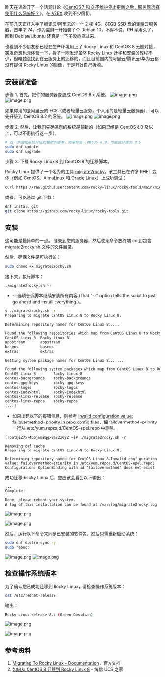 昨天在语雀开了一个话题讨论《[CentOS 7 和 8 不维护停止更新之后，服务器选择使用什么系统好？](https://www.yuque.com/bioitee/topics/3)》，在[ V2EX](https://www.v2ex.com/t/805300) 收到不少回复。

在前几天正好入手了腾讯云/阿里云的一个 2 核 4G，80GB SSD 盘的轻量云服务器，首年才 74，作为尝鲜一开始装了个 Debian 10，不得不说，RH 系用久了，回到 Debian/Ubuntu 还真是一下子没适应过来。

也看到不少朋友都已经在生产环境用上了 Rocky Linux 和 CentOS 8 无缝对接，突发奇想也想体验一下，搜了一圈发现虽然 Rocky Linux 迁移和安装的教程不少，但唯独没找到在云服务上的迁移的，而且目前国内的阿里云/腾讯云/华为云都没有提供 Rocky Linux 的镜像，于是开始自己折腾。

## 安装前准备

步骤 1. 首先，把你的服务器变更成 CentOS 8.x 系统。
![image.png](https://cdn.nlark.com/yuque/0/2021/png/126032/1632984423443-908f9b8a-1420-4845-ab14-54fbfbd6eec8.png#clientId=ued49435e-b7e0-4&from=paste&height=672&id=u8c8ad525&originHeight=672&originWidth=1352&originalType=binary&ratio=1&rotation=0&showTitle=false&size=101688&status=done&style=stroke&taskId=u28eb239d-cd11-418d-90d9-d7580b2061a&title=&width=1352)
![image.png](https://cdn.nlark.com/yuque/0/2021/png/126032/1632984661792-aee2a6b1-8bd3-4af9-a1c3-b85e00807634.png#clientId=ued49435e-b7e0-4&from=paste&height=637&id=u8de6bb35&originHeight=637&originWidth=1083&originalType=binary&ratio=1&rotation=0&showTitle=false&size=71131&status=done&style=stroke&taskId=u6238056b-4eef-4011-85d2-f2b76aa72a5&title=&width=1083)

如果你用的是阿里云的 ECS（或者轻量云服务，个人用的是轻量云服务器），可以先升级到 CentOS 8.2 的系统。
![image.png](https://cdn.nlark.com/yuque/0/2021/png/126032/1637908631205-d419d8de-e902-443a-8731-cc0f36cd93b2.png#clientId=u788a10dd-df7c-4&from=paste&height=547&id=u006d1a58&originHeight=547&originWidth=834&originalType=binary&ratio=1&rotation=0&showTitle=false&size=33736&status=done&style=stroke&taskId=u51c1d8e0-46e9-4624-a0cf-973b1535f15&title=&width=834)
![image.png](https://cdn.nlark.com/yuque/0/2021/png/126032/1637908934651-7ab6f724-dfe7-4fd6-9c0c-3ddafdf2de15.png#clientId=u788a10dd-df7c-4&from=paste&height=625&id=u5e5268fc&originHeight=625&originWidth=1236&originalType=binary&ratio=1&rotation=0&showTitle=false&size=47879&status=done&style=stroke&taskId=u9a793ada-ef71-40cb-9f4b-1c3f7bc9777&title=&width=1236)

步骤 2. 然后，让我们先确保您的系统是最新的（如果已经是 CentOS 8.0 及以上，可以不用执行这一步）。

```bash
# 这一步会把系统升级到最新的版本，如果你是 CentOS 8.0，可能会升级到 8.5
sudo dnf update
sudo dnf upgrade
```

步骤 3. 下载 Rocky Linux 8 到 CentOS 8 的迁移脚本。

Rocky Linux 提供了一个名为的工具 [migrate2rocky](https://docs.rockylinux.org/zh/guides/migrate2rocky/)，该工具已在许多 RHEL 变体（例如 CentOS、AlmaLinux 和 Oracle Linux）上成功测试：

```bash
curl https://raw.githubusercontent.com/rocky-linux/rocky-tools/main/migrate2rocky/migrate2rocky.sh -o migrate2rocky.sh
```

或者，可以通过 git 下载：

```bash
dnf install git
git clone https://github.com/rocky-linux/rocky-tools.git
```

## 安装

这可能是最简单的一点。 登录到您的服务器，然后使用命令放终端 cd 到包含 migrate2rocky.sh 文件的文件目录。

然后，确保文件是可执行的：

```bash
sudo chmod +x migrate2rocky.sh
```

接下来，执行脚本：

```
./migrate2rocky.sh -r
```

- -r 选项告诉脚本继续安装所有内容 (That "-r" option tells the script to just go ahead and install everything.)。

```bash
$ ./migrate2rocky.sh -r
Preparing to migrate CentOS Linux 8 to Rocky Linux 8.

Determining repository names for CentOS Linux 8.....

Found the following repositories which map from CentOS Linux 8 to Rocky Linux 8:
CentOS Linux 8  Rocky Linux 8
appstream       appstream
baseos          baseos
extras          extras

Getting system package names for CentOS Linux 8.......

Found the following system packages which map from CentOS Linux 8 to Rocky Linux 8:
CentOS Linux 8        Rocky Linux 8
centos-backgrounds    rocky-backgrounds
centos-gpg-keys       rocky-gpg-keys
centos-logos          rocky-logos
centos-indexhtml      rocky-indexhtml
centos-linux-release  rocky-release
centos-linux-repos    rocky-repos
[...]
```

- 如果出现以下的报错信息，则参考 [Invalid configuration value: failovermethod=priority in repo config files](https://bugzilla.redhat.com/show_bug.cgi?id=1961083)，把 failovermethod=priority 一行从 /etc/yum.repos.d/CentOS-epel.repo 中删除。

```shell
[root@iZ7xv4bbjwm8qgx8m72z68Z ~]# ./migrate2rocky.sh -r

Removing dnf cache
Preparing to migrate CentOS Linux 8 to Rocky Linux 8.

Determining repository names for CentOS Linux 8.Invalid configuration value: failovermethod=priority in /etc/yum.repos.d/CentOS-epel.repo; Configuration: OptionBinding with id "failovermethod" does not exist
```

成功迁移 Rocky Linux 后，您应该会看到以下输出：

```bash
...
Complete!

Done, please reboot your system.
A log of this installation can be found at /var/log/migrate2rocky.log
```

![image.png](https://cdn.nlark.com/yuque/0/2021/png/126032/1632986970721-42b9a22d-1085-4263-a205-0f515edec681.png#clientId=ued49435e-b7e0-4&from=paste&height=683&id=u891fcbae&originHeight=683&originWidth=1279&originalType=binary&ratio=1&rotation=0&showTitle=false&size=105400&status=done&style=stroke&taskId=u1bafff0c-8749-4412-9360-c40004caa13&title=&width=1279)

![image.png](https://cdn.nlark.com/yuque/0/2021/png/126032/1637914058343-2a41a7c5-9477-41ab-ac4e-e70a0623cf9f.png#clientId=u788a10dd-df7c-4&from=paste&height=783&id=uca272f6c&originHeight=783&originWidth=1038&originalType=binary&ratio=1&rotation=0&showTitle=false&size=98225&status=done&style=none&taskId=u4422f411-fa78-411b-a93e-c4959a7eccc&title=&width=1038)

然后，运行以下命令来同步已安装的软件包，然后只需重新启动系统：

```bash
sudo dnf distro-sync -y
sudo reboot
```

![image.png](https://cdn.nlark.com/yuque/0/2021/png/126032/1632987078177-18ac7668-e309-4e52-90ae-026ff1f7e326.png#clientId=ued49435e-b7e0-4&from=paste&height=677&id=u5a1c4b3e&originHeight=677&originWidth=1281&originalType=binary&ratio=1&rotation=0&showTitle=false&size=103161&status=done&style=stroke&taskId=udd97ee7b-1fd7-4e20-8ff5-5ca1ca98ae4&title=&width=1281)
![image.png](https://cdn.nlark.com/yuque/0/2021/png/126032/1637914114298-13be048a-02ab-4a57-80da-85a0839fe731.png#clientId=u788a10dd-df7c-4&from=paste&height=659&id=ue9a891bd&originHeight=659&originWidth=1038&originalType=binary&ratio=1&rotation=0&showTitle=false&size=82903&status=done&style=stroke&taskId=u42dca16f-a0c5-417e-b1c4-892c00105ec&title=&width=1038)

## 检查操作系统版本

为了确认您已成功迁移到 Rocky Linux，请检查操作系统版本：

```bash
cat /etc/redhat-release
```

输出：

```bash
Rocky Linux release 8.4 (Green Obsidian)
```

![image.png](https://cdn.nlark.com/yuque/0/2021/png/126032/1632987311045-998d4ae6-3607-48c8-8d6c-c61e61750559.png#clientId=ued49435e-b7e0-4&from=paste&height=712&id=ue22d4494&originHeight=712&originWidth=1362&originalType=binary&ratio=1&rotation=0&showTitle=false&size=115589&status=done&style=stroke&taskId=u4aa7e8cf-c38e-480e-9542-9a0b02b92e0&title=&width=1362)

![image.png](https://cdn.nlark.com/yuque/0/2021/png/126032/1637914314097-26d42a24-2cef-4d16-a9f6-46e2e1330ad7.png#clientId=u788a10dd-df7c-4&from=paste&height=725&id=u6d32e356&originHeight=725&originWidth=1151&originalType=binary&ratio=1&rotation=0&showTitle=false&size=68443&status=done&style=stroke&taskId=u8e368a08-5efd-4d50-b8b4-af3666249d0&title=&width=1151)

## 参考资料

1. [Migrating To Rocky Linux - Documentation](https://docs.rockylinux.org/guides/migrate2rocky/)，官方文档
2. [如何从 CentOS 8 迁移到 Rocky Linux 8](https://www.xtuos.com/2819.html) - 统信 UOS 之家
